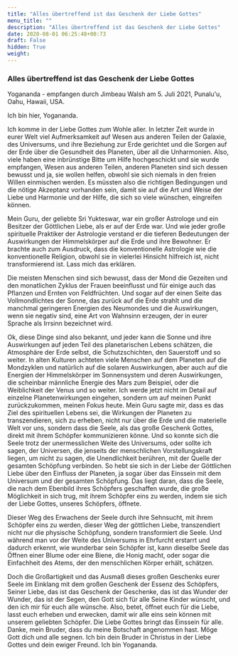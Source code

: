 ```yaml
---
title: "Alles übertreffend ist das Geschenk der Liebe Gottes"
menu_title: ""
description: "Alles übertreffend ist das Geschenk der Liebe Gottes"
date: 2020-08-01 06:25:48+00:73
draft: False
hidden: True
weight:
---
```

### Alles übertreffend ist das Geschenk der Liebe Gottes

Yogananda - empfangen durch Jimbeau Walsh am 5. Juli 2021, Punalu'u, Oahu, Hawaii, USA.

Ich bin hier, Yogananda.

Ich komme in der Liebe Gottes zum Wohle aller. In letzter Zeit wurde in eurer Welt viel Aufmerksamkeit auf Wesen aus anderen Teilen der Galaxie, des Universums, und ihre Beziehung zur Erde gerichtet und die Sorgen auf der Erde über die Gesundheit des Planeten, über all die Unharmonien. Also, viele haben eine inbrünstige Bitte um Hilfe hochgeschickt und sie wurde empfangen, Wesen aus anderen Teilen, anderen Planeten sind sich dessen bewusst und ja, sie wollen helfen, obwohl sie sich niemals in den freien Willen einmischen werden. Es müssten also die richtigen Bedingungen und die nötige Akzeptanz vorhanden sein, damit sie auf die Art und Weise der Liebe und Harmonie und der Hilfe, die sich so viele wünschen, eingreifen können.

Mein Guru, der geliebte Sri Yukteswar, war ein großer Astrologe und ein Besitzer der Göttlichen Liebe, als er auf der Erde war. Und wie jeder große spirituelle Praktiker der Astrologie verstand er die tieferen Bedeutungen der Auswirkungen der Himmelskörper auf die Erde und ihre Bewohner. Er brachte auch zum Ausdruck, dass die konventionelle Astrologie wie die konventionelle Religion, obwohl sie in vielerlei Hinsicht hilfreich ist, nicht transformierend ist. Lass mich das erklären.

Die meisten Menschen sind sich bewusst, dass der Mond die Gezeiten und den monatlichen Zyklus der Frauen beeinflusst und für einige auch das Pflanzen und Ernten von Feldfrüchten. Und sogar auf der einen Seite das Vollmondlichtes der Sonne, das zurück auf die Erde strahlt und die manchmal geringeren Energien des Neumondes und die Auswirkungen, wenn sie negativ sind, eine Art von Wahnsinn erzeugen, der in eurer Sprache als Irrsinn bezeichnet wird.

Ok, diese Dinge sind also bekannt, und jeder kann die Sonne und ihre Auswirkungen auf jeden Teil des planetarischen Lebens schätzen, die Atmosphäre der Erde selbst, die Schutzschichten, den Sauerstoff und so weiter. In alten Kulturen achteten viele Menschen auf dem Planeten auf die Mondzyklen und natürlich auf die solaren Auswirkungen, aber auch auf die Energien der Himmelskörper im Sonnensystem und deren Auswirkungen, die scheinbar männliche Energie des Mars zum Beispiel, oder die Weiblichkeit der Venus und so weiter. Ich werde jetzt nicht im Detail auf einzelne Planetenwirkungen eingehen, sondern um auf meinen Punkt zurückzukommen, meinen Fokus heute. Mein Guru sagte mir, dass es das Ziel des spirituellen Lebens sei, die Wirkungen der Planeten zu transzendieren, sich zu erheben, nicht nur über die Erde und die materielle Welt vor uns, sondern dass die Seele, als das große Geschenk Gottes, direkt mit ihrem Schöpfer kommunizieren könne. Und so konnte sich die Seele trotz der unermesslichen Weite des Universums, oder sollte ich sagen, der Universen, die jenseits der menschlichen Vorstellungskraft liegen, um nicht zu sagen, die Unendlichkeit berühren, mit der Quelle der gesamten Schöpfung verbinden. So hebt sie sich in der Liebe der Göttlichen Liebe über den Einfluss der Planeten, ja sogar über das Einssein mit dem Universum und der gesamten Schöpfung. Das liegt daran, dass die Seele, die nach dem Ebenbild ihres Schöpfers geschaffen wurde, die große Möglichkeit in sich trug, mit ihrem Schöpfer eins zu werden, indem sie sich der Liebe Gottes, unseres Schöpfers, öffnete.

Dieser Weg des Erwachens der Seele durch ihre Sehnsucht, mit ihrem Schöpfer eins zu werden, dieser Weg der göttlichen Liebe, transzendiert nicht nur die physische Schöpfung, sondern transformiert die Seele. Und während man vor der Weite des Universums in Ehrfurcht erstarrt und dadurch erkennt, wie wunderbar sein Schöpfer ist, kann dieselbe Seele das Öffnen einer Blume oder eine Biene, die Honig macht, oder sogar die Einfachheit des Atems, der den menschlichen Körper erhält, schätzen.

Doch die Großartigkeit und das Ausmaß dieses großen Geschenks eurer Seele im Einklang mit dem großen Geschenk der Essenz des Schöpfers, Seiner Liebe, das ist das Geschenk der Geschenke, das ist das Wunder der Wunder, das ist der Segen, den Gott sich für alle Seine Kinder wünscht, und den ich mir für euch alle wünsche. Also, betet, öffnet euch für die Liebe, lasst euch erheben und erwecken, damit wir alle eins sein können mit unserem geliebten Schöpfer. Die Liebe Gottes bringt das Einssein für alle. Danke, mein Bruder, dass du meine Botschaft angenommen hast. Möge Gott dich und alle segnen. Ich bin dein Bruder in Christus in der Liebe Gottes und dein ewiger Freund. Ich bin Yogananda.
